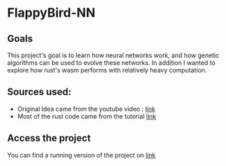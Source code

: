 # FlappyBird-NN

## Goals
This project's goal is to learn how neural networks work, and how genetic algorithms can be used to evolve these networks.
In addition I wanted to explore how rust's wasm performs with relatively heavy computation.

## Sources used:
   * Original Idea came from the youtube video : [link](https://youtu.be/WSW-5m8lRMs)
   * Most of the rust code came from the tutorial [link](https://pwy.io/en/posts/learning-to-fly-pt1/)
## Access the project
You can find a running version of the project on [link](https://kritz-dem.github.io/FlappyBird-NN/)

